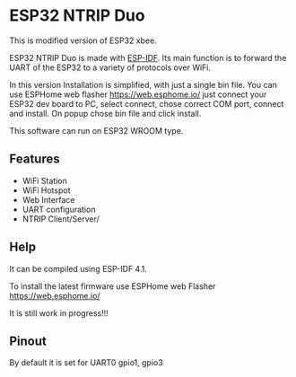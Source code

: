 # ESP32 NTRIP Duo
This is modified version of ESP32 xbee.

ESP32 NTRIP Duo is made with [ESP-IDF](https://github.com/espressif/esp-idf). Its main function is to forward the UART of the ESP32 to a variety of protocols over WiFi.

In this version Installation is simplified, with just a single bin file. You can use ESPHome web flasher https://web.esphome.io/ just connect your ESP32 dev board to PC, select connect, chose correct COM port, connect and install. On popup chose bin file and click install.

This software can run on ESP32 WROOM type.

## Features
- WiFi Station
- WiFi Hotspot
- Web Interface
- UART configuration
- NTRIP Client/Server/


## Help
It can be compiled using ESP-IDF 4.1.

To install the latest firmware use ESPHome web Flasher https://web.esphome.io/

It is still work in progress!!!

## Pinout
By default it is set for UART0 gpio1, gpio3
